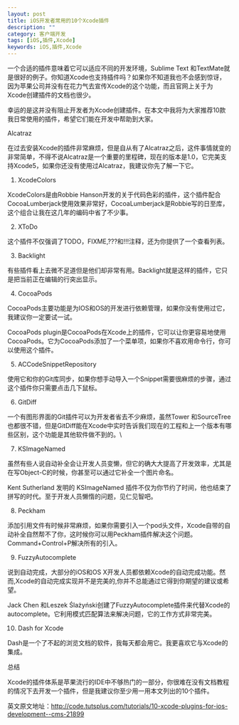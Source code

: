 ```yaml
---
layout: post
title: iOS开发者常用的10个Xcode插件
description: ""
category: 客户端开发
tags: [iOS,插件,Xcode]
keywords: iOS,插件,Xcode
---
```



一个合适的插件意味着它可以适应不同的开发环境，Sublime Text 和TextMate就是很好的例子。你知道Xcode也支持插件吗？如果你不知道我也不会感到惊讶，因为苹果公司并没有在花力气去宣传Xcode的这个功能，而且官网上关于为Xcode创建插件的文档也很少。

幸运的是这并没有阻止开发者为Xcode创建插件。在本文中我将为大家推荐10款我日常使用的插件，希望它们能在开发中帮助到大家。

Alcatraz

在过去安装Xcode的插件非常麻烦，但是自从有了Alcatraz之后，这件事情就变的非常简单，不得不说Alcatraz是一个重要的里程碑，现在的版本是1.0，它完美支持Xcode5，如果你还没有使用过Alcatraz，我建议你先了解一下它。

1. XcodeColors

XcodeColors是由Robbie Hanson开发的关于代码色彩的插件，这个插件配合CocoaLumberjack使用效果非常好，CocoaLumberjack是Robbie写的日至库，这个组合让我在这几年的编码中省了不少事。


2. XToDo

这个插件不仅强调了TODO，FIXME,???和!!!注释，还为你提供了一个查看列表。


3. Backlight

有些插件看上去微不足道但是他们却非常有用。Backlight就是这样的插件，它只是把当前正在编辑的行突出显示。


4. CocoaPods

CocoaPods主要功能是为IOS和OS的开发进行依赖管理，如果你没有使用过它，我建议你一定要试一试。

CocoaPods plugin是CocoaPods在Xcode上的插件，它可以让你更容易地使用CocoaPods。它为CocoaPods添加了一个菜单项，如果你不喜欢用命令行，你可以使用这个插件。



5. ACCodeSnippetRepository

使用它和你的Git库同步，如果你想手动导入一个Snippet需要很麻烦的步骤，通过这个插件你只需要点击几下鼠标。

6. GitDiff

一个有图形界面的Git插件可以为开发者省去不少麻烦，虽然Tower 和SourceTree也都很不错，但是GitDiff能在Xcode中实时告诉我们现在的工程和上一个版本有哪些区别，这个功能是其他软件做不到的。\

7. KSImageNamed

虽然有些人说自动补全会让开发人员变懒，但它的确大大提高了开发效率，尤其是在写Object-C的时候，你甚至可以通过它补全一个图片命名。

Kent Sutherland 发明的 KSImageNamed 插件不仅为你节约了时间，他也结束了拼写的时代。至于开发人员懒惰的问题，见仁见智吧。


8. Peckham

添加引用文件有时候非常麻烦，如果你需要引入一个pod头文件，Xcode自带的自动补全自然帮不了你，这时候你可以用Peckham插件解决这个问题。Command+Control+P解决所有的引入。


9. FuzzyAutocomplete

说到自动完成，大部分的iOS和OS X开发人员都依赖Xcode的自动完成功能。然而,Xcode的自动完成实现并不是完美的,你并不总能通过它得到你期望的建议或希望。

Jack Chen 和Leszek Ślażyński创建了FuzzyAutocomplete插件来代替Xcode的autocomplete。它利用模式匹配算法来解决问题，它的工作方式非常完美。


10. Dash for Xcode

Dash是一个了不起的浏览文档的软件，我每天都会用它。我更喜欢它与Xcode的集成。


总结

Xcode的插件体系是苹果流行的IDE中不够热门的一部分，你很难在没有文档教程的情况下去开发一个插件，但是我建议你至少用一用本文列出的10个插件。

英文原文地址：http://code.tutsplus.com/tutorials/10-xcode-plugins-for-ios-development--cms-21899

